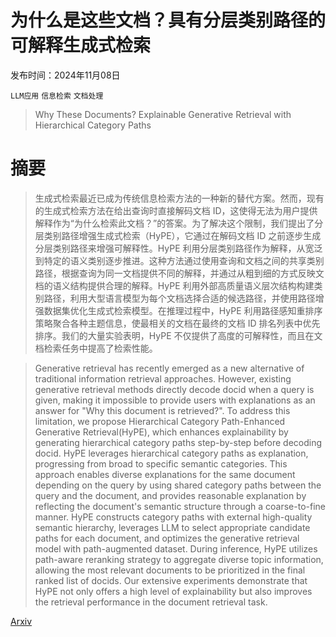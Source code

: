# 为什么是这些文档？具有分层类别路径的可解释生成式检索

发布时间：2024年11月08日

`LLM应用` `信息检索` `文档处理`

> Why These Documents? Explainable Generative Retrieval with Hierarchical Category Paths

# 摘要

> 生成式检索最近已成为传统信息检索方法的一种新的替代方案。然而，现有的生成式检索方法在给出查询时直接解码文档 ID，这使得无法为用户提供解释作为“为什么检索此文档？”的答案。为了解决这个限制，我们提出了分层类别路径增强生成式检索（HyPE），它通过在解码文档 ID 之前逐步生成分层类别路径来增强可解释性。HyPE 利用分层类别路径作为解释，从宽泛到特定的语义类别逐步推进。这种方法通过使用查询和文档之间的共享类别路径，根据查询为同一文档提供不同的解释，并通过从粗到细的方式反映文档的语义结构提供合理的解释。HyPE 利用外部高质量语义层次结构构建类别路径，利用大型语言模型为每个文档选择合适的候选路径，并使用路径增强数据集优化生成式检索模型。在推理过程中，HyPE 利用路径感知重排序策略聚合各种主题信息，使最相关的文档在最终的文档 ID 排名列表中优先排序。我们的大量实验表明，HyPE 不仅提供了高度的可解释性，而且在文档检索任务中提高了检索性能。

> Generative retrieval has recently emerged as a new alternative of traditional information retrieval approaches. However, existing generative retrieval methods directly decode docid when a query is given, making it impossible to provide users with explanations as an answer for "Why this document is retrieved?". To address this limitation, we propose Hierarchical Category Path-Enhanced Generative Retrieval(HyPE), which enhances explainability by generating hierarchical category paths step-by-step before decoding docid. HyPE leverages hierarchical category paths as explanation, progressing from broad to specific semantic categories. This approach enables diverse explanations for the same document depending on the query by using shared category paths between the query and the document, and provides reasonable explanation by reflecting the document's semantic structure through a coarse-to-fine manner. HyPE constructs category paths with external high-quality semantic hierarchy, leverages LLM to select appropriate candidate paths for each document, and optimizes the generative retrieval model with path-augmented dataset. During inference, HyPE utilizes path-aware reranking strategy to aggregate diverse topic information, allowing the most relevant documents to be prioritized in the final ranked list of docids. Our extensive experiments demonstrate that HyPE not only offers a high level of explainability but also improves the retrieval performance in the document retrieval task.

[Arxiv](https://arxiv.org/abs/2411.05572)